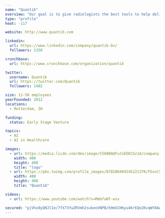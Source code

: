 ```yaml
---
name: "Quantib"
overview: "Our goal is to give radiologists the best tools to help deliver fast, objective, accurate and insightful reports."
type: "profile"
heat: -117

website: http://www.quantib.com

linkedin:
  url: https://www.linkedin.com/company/quantib-bv/
  followers: 1350

crunchbase:
  url: https://www.crunchbase.com/organization/quantib

twitter:
  username: Quantib
  url: https://twitter.com/Quantib
  followers: 1402

size: 11-50 employees
yearFounded: 2012
locations:
  - Rotterdam, ZH

funding:
  status: Early Stage Venture

topics:
  - AI
  - AI in Healthcare

images:
  - url: https://media.licdn.com/dms/image/C560BAQFuJxEEKCGz1A/company-logo_400_400/0?e=1582761600&v=beta&t=o12rvXmzt65Z8bzYz_l-_YjEvp6NCQxKNNRQH2yj_lU
    width: 400
    height: 400
    title: "logo"
  - url: https://pbs.twimg.com/profile_images/878286404245221376/FGxul5AM_400x400.jpg
    width: 400
    height: 400
    title: "Quantib"

videos:
  - url: https://www.youtube.com/watch?v=MmbfaKF-wss

secured: "pjVhx0yQNJlIe/7fX73fwZRVmh2sukeoVNPB/b9mSCHKyu46rEQe2KvqWY8AwU2p3uXbc0CmxnJ7mVKGB3QKVp5IOisf23K6T98M9rzL2cjcR8o/S5a4r4YasTgqKVdh7mHem8+QkWJi+tnpSyslPyGglB770JMhQqlhFCt6xqldHUc017YBRp7xDyd3V3CJ/uTOSGDeaNNieCC4fVzVN7KyPEo9n3Z2cXl5xkE0vvA90vY8S8vKXsS8QoIzEITlyXL9MXxPLQ4QXx+X3ZNE6r6slvvT6a0BWhcz6jiV/WN5+V64ErWHuz3RX0/6BpsJ;skVd9G9VHdizaFyo82AOkA=="
---
```


